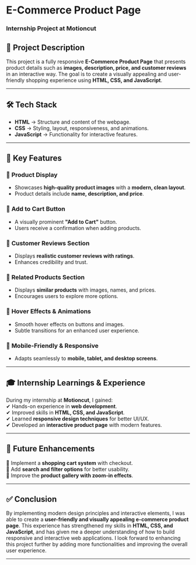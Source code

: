 # **E-Commerce Product Page**  
### **Internship Project at Motioncut**  

## 📌 **Project Description**  
This project is a fully responsive **E-Commerce Product Page** that presents product details such as **images, description, price, and customer reviews** in an interactive way. The goal is to create a visually appealing and user-friendly shopping experience using **HTML, CSS, and JavaScript**.  

---

## 🛠 **Tech Stack**  
- **HTML** → Structure and content of the webpage.  
- **CSS** → Styling, layout, responsiveness, and animations.  
- **JavaScript** → Functionality for interactive features.  

---

## 🎯 **Key Features**  

### 🔹 **Product Display**  
- Showcases **high-quality product images** with a **modern, clean layout**.  
- Product details include **name, description, and price**.  

### 🔹 **Add to Cart Button**  
- A visually prominent **"Add to Cart"** button.  
- Users receive a confirmation when adding products.  

### 🔹 **Customer Reviews Section**  
- Displays **realistic customer reviews with ratings**.  
- Enhances credibility and trust.  

### 🔹 **Related Products Section**  
- Displays **similar products** with images, names, and prices.  
- Encourages users to explore more options.  

### 🔹 **Hover Effects & Animations**  
- Smooth hover effects on buttons and images.  
- Subtle transitions for an enhanced user experience.  

### 🔹 **Mobile-Friendly & Responsive**  
- Adapts seamlessly to **mobile, tablet, and desktop screens**.  

---
## 🎓 **Internship Learnings & Experience**  
During my internship at **Motioncut**, I gained:  
✔ Hands-on experience in **web development**.  
✔ Improved skills in **HTML, CSS, and JavaScript**.  
✔ Learned **responsive design techniques** for better UI/UX.  
✔ Developed an **interactive product page** with modern features.  

---

## 🔮 **Future Enhancements**  
🔹 Implement a **shopping cart system** with checkout.  
🔹 Add **search and filter options** for better usability.  
🔹 Improve the **product gallery with zoom-in effects**.  

---

## ✅ **Conclusion**  
By implementing modern design principles and interactive elements, I was able to create a **user-friendly and visually appealing e-commerce product page**. This experience has strengthened my skills in **HTML, CSS, and JavaScript**, and has given me a deeper understanding of how to build responsive and interactive web applications. I look forward to enhancing this project further by adding more functionalities and improving the overall user experience.  

---

